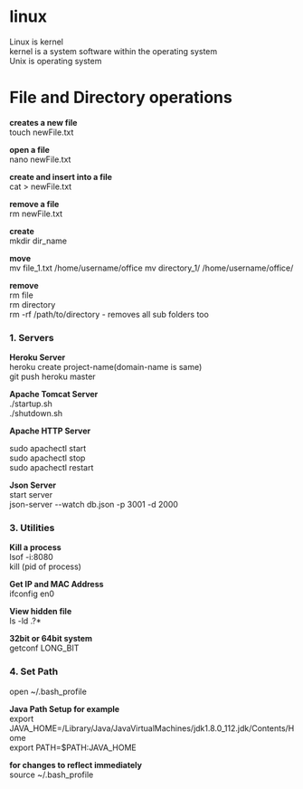 # linux

Linux is kernel  
kernel is a system software within the operating system  
Unix is operating system 

# File and Directory operations  

**creates a new file**   
touch newFile.txt 

**open a file**  
nano newFile.txt  

**create and insert into a file**   
cat > newFile.txt  

**remove a file**  
rm newFile.txt  

**create**  
mkdir dir_name  

**move**  
mv file_1.txt /home/username/office
mv directory_1/ /home/username/office/

**remove**  
rm file  
rm directory  
rm -rf /path/to/directory - removes all sub folders too  
### 1. Servers
**Heroku Server**  
heroku create project-name(domain-name is same)    
git push heroku master  

**Apache Tomcat Server**  
./startup.sh  
./shutdown.sh 
  
**Apache HTTP Server** 

sudo apachectl start  
sudo apachectl stop  
sudo apachectl restart  

**Json Server**   
start server  
json-server --watch db.json -p 3001 -d 2000  

### 3. Utilities

**Kill a process**   
lsof -i:8080  
kill (pid of process)
  
**Get IP and MAC Address**   
ifconfig en0

**View hidden file**   
ls -ld .?*  

**32bit or 64bit system**   
getconf LONG_BIT  

### 4. Set Path

open ~/.bash_profile  

**Java Path Setup for example**  
export JAVA_HOME=/Library/Java/JavaVirtualMachines/jdk1.8.0_112.jdk/Contents/Home  
export PATH=$PATH:JAVA_HOME

**for changes to reflect immediately**  
source ~/.bash_profile  
